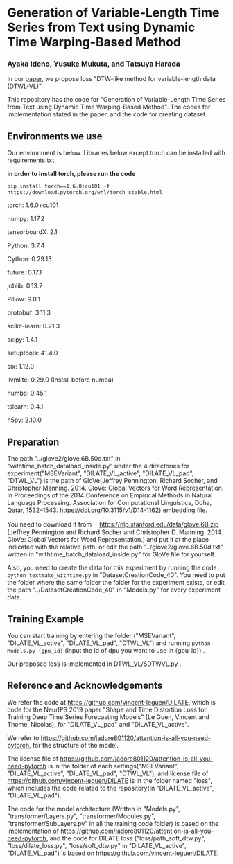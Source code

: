 # Generation of Variable-Length Time Series from Text using Dynamic Time Warping-Based Method

### Ayaka Ideno, Yusuke Mukuta, and Tatsuya Harada

In our [paper](https://dl.acm.org/doi/10.1145/3469877.3495644), we propose loss "DTW-like method for variable-length data (DTWL-VL)".

This repository has the code for "Generation of Variable-Length Time Series from Text using Dynamic Time Warping-Based Method".
The codes for implementation stated in the paper, and the code for creating dataset.



##  Environments we use



Our environment is below. Libraries below except torch can be installed with requirements.txt.

<strong> in order to install torch, please run the code </strong>

`pip install torch==1.6.0+cu101 -f https://download.pytorch.org/whl/torch_stable.html`



torch:  1.6.0+cu101

numpy:  1.17.2

tensorboardX: 2.1 

Python: 3.7.4

Cython: 0.29.13

future: 0.17.1

joblib: 0.13.2

Pillow: 9.0.1

protobuf: 3.11.3

scikit-learn: 0.21.3

scipy: 1.4.1

setuptools: 41.4.0

six: 1.12.0



llvmlite: 0.29.0        (Install before numba)

numba: 0.45.1 

tslearn: 0.4.1

h5py: 2.10.0 








## Preparation 
The path 
"../glove2/glove.6B.50d.txt" 
in "withtime_batch_dataload_inside.py" under the 4 directories for experiment("MSEVariant", "DILATE_VL_active", "DILATE_VL_pad", "DTWL_VL") is the path of GloVe(Jeffrey Pennington, Richard Socher, and Christopher Manning. 2014. GloVe: Global Vectors for Word Representation. 
In Proceedings of the 2014 Conference on Empirical Methods in Natural Language Processing. Association for Computational Linguistics, Doha, Qatar, 1532–1543. https://doi.org/10.3115/v1/D14-1162) embedding file.

You need to download it from　 https://nlp.stanford.edu/data/glove.6B.zip 　(Jeffrey Pennington and Richard Socher and Christopher D. Manning. 2014. GloVe: Global Vectors for Word Representation.) and put it at the place indicated with the relative path, or edit the path "../glove2/glove.6B.50d.txt" written in "withtime_batch_dataload_inside.py" for GloVe file for yourself.


Also, you need to create the data for this experiment by running the code 
`python textmake_withtime.py`
in "DatasetCreationCode_40".
You need to put the folder where the same folder the folder for the experiment exists, or edit the path "../DatasetCreationCode_40" in "Models.py"
 for every experiment data.

##  Training Example
You can start training by entering the folder ("MSEVariant", "DILATE_VL_active", "DILATE_VL_pad", "DTWL_VL") and
running 
`python Models.py {gpu_id}` (input the id of dpu you want to use in {gpu_id})
.


Our proposed loss is implemented in DTWL_VL/SDTWVL.py .


## Reference and Acknowledgements 

We refer the code at https://github.com/vincent-leguen/DILATE, which is code for the NeurIPS 2019 paper "Shape and Time Distortion Loss for Training Deep Time Series Forecasting Models" (Le Guen, Vincent and Thome, Nicolas), for "DILATE_VL_pad" and "DILATE_VL_active".

We refer to https://github.com/jadore801120/attention-is-all-you-need-pytorch, for the structure of the model. 

The license file of https://github.com/jadore801120/attention-is-all-you-need-pytorch is in the folder of each settings("MSEVariant", "DILATE_VL_active", "DILATE_VL_pad", "DTWL_VL"), and license file of https://github.com/vincent-leguen/DILATE is in the folder named "loss", which includes the code related to the repository(In "DILATE_VL_active", "DILATE_VL_pad").

The code for the model architecture (Written in "Models.py", "transformer/Layers.py", "transformer/Modules.py", "transformer/SubLayers.py" in all the training code folder) is based on the implementation of https://github.com/jadore801120/attention-is-all-you-need-pytorch, and
the code for DILATE loss ("loss/path_soft_dtw.py", "loss/dilate_loss.py", "loss/soft_dtw.py" in "DILATE_VL_active", "DILATE_VL_pad") is based on https://github.com/vincent-leguen/DILATE.

